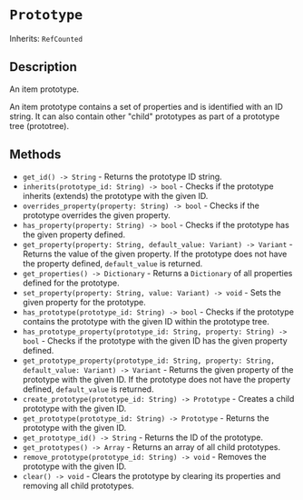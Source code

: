 # `Prototype`

Inherits: `RefCounted`

## Description

An item prototype.

An item prototype contains a set of properties and is identified with an ID string. It can also contain other "child" prototypes as part of a prototype tree (prototree).

## Methods

* `get_id() -> String` - Returns the prototype ID string.
* `inherits(prototype_id: String) -> bool` - Checks if the prototype inherits (extends) the prototype with the given ID.
* `overrides_property(property: String) -> bool` - Checks if the prototype overrides the given property.
* `has_property(property: String) -> bool` - Checks if the prototype has the given property defined.
* `get_property(property: String, default_value: Variant) -> Variant` - Returns the value of the given property. If the prototype does not have the property defined, `default_value` is returned.
* `get_properties() -> Dictionary` - Returns a `Dictionary` of all properties defined for the prototype.
* `set_property(property: String, value: Variant) -> void` - Sets the given property for the prototype.
* `has_prototype(prototype_id: String) -> bool` - Checks if the prototype contains the prototype with the given ID within the prototype tree.
* `has_prototype_property(prototype_id: String, property: String) -> bool` - Checks if the prototype with the given ID has the given property defined.
* `get_prototype_property(prototype_id: String, property: String, default_value: Variant) -> Variant` - Returns the given property of the prototype with the given ID. If the prototype does not have the property defined, `default_value` is returned.
* `create_prototype(prototype_id: String) -> Prototype` - Creates a child prototype with the given ID.
* `get_prototype(prototype_id: String) -> Prototype` - Returns the prototype with the given ID.
* `get_prototype_id() -> String` - Returns the ID of the prototype.
* `get_prototypes() -> Array` - Returns an array of all child prototypes.
* `remove_prototype(prototype_id: String) -> void` - Removes the prototype with the given ID.
* `clear() -> void` - Clears the prototype by clearing its properties and removing all child prototypes.

